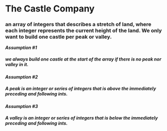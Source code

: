 # The Castle Company

### an array of integers that describes a stretch of land, where each integer represents the current height of the land. We only want to build one castle per peak or valley.

**_Assumption #1_**
##### we always build one castle at the start of the array if there is no peak nor valley in it. 


**_Assumption #2_**
##### A peak is an integer or series of integers that is above the immediately preceding and following ints.

**_Assumption #3_**
##### A valley is an integer or series of integers that is below the immediately preceding and following ints.
